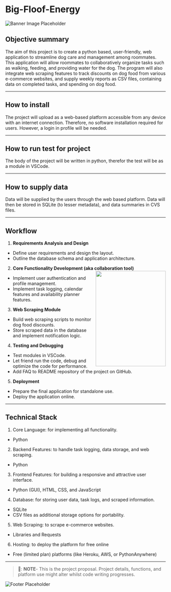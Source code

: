 # Big-Floof-Energy 
![Banner Image Placeholder](https://via.placeholder.com/800x200.png?text=Big+Floof+Energy+Project)

## Objective summary

The aim of this project is to create a python based, user-friendly, web application to streamline dog care and management among roommates. This application will allow roommates to collaboratively organize tasks such as walking, feeding, and providing water for the dog. The program will also integrate web scraping features to track discounts on dog food from various e-commerce websites, and supply weekly reports as CSV files, containing data on completed tasks, and spending on dog food. 

---
## How to install

The project will upload as a web-based platform accessible from any device with an internet connection. Therefore, no software installation required for users. However, a login in profile will be needed.

---
## How to run test for project

The body of the project will be written in python, therefor the test will be as a module in VSCode.

---
## How to supply data

Data will be supplied by the users through the web based platform. Data will then be stored in SQLite (to lesser metadata), and data summaries in CVS files. 

---
## Workflow
1.	**Requirements Analysis and Design**
-	Define user requirements and design the layout.
-	Outline the database schema and application architecture.
2.	**Core Functionality Development (aka collaboration tool)** <img align="right" width="220" height="300" src="https://github.com/user-attachments/assets/d47b655c-9538-4e50-ba98-53faee59a488">
-	Implement user authentication and profile management.
-	Implement task logging, calendar features and availability planner features.
3.	**Web Scraping Module**
-	Build web scraping scripts to monitor dog food discounts.
-	Store scraped data in the database and implement notification logic.
4.	**Testing and Debugging**
-	Test modules in VSCode.
-	Let friend run the code, debug and optimize the code for performance.
-	Add FAQ to README repository of the project on GitHub.
5.	**Deployment**
-	Prepare the final application for standalone use.
-	Deploy the application online.

---
## Technical Stack
1.	Core Language: for implementing all functionality.
-	Python 
2.	Backend Features: to handle task logging, data storage, and web scraping.
-	Python 
3.	Frontend Features: for building a responsive and attractive user interface.
-	Python (GUI), HTML, CSS, and JavaScript 
4.	Database: for storing user data, task logs, and scraped information.
-	SQLite 
-	CSV files as additional storage options for portability.
5.	Web Scraping: to scrape e-commerce websites.
-	Libraries and Requests 
6.	Hosting: to deploy the platform for free online
-	Free (limited plan) platforms (like Heroku, AWS, or PythonAnywhere)


---
> 📝: **NOTE**- This is the project proposal. Project details, functions, and platform use might alter whilst code writing progresses.


![Footer Placeholder](https://via.placeholder.com/800x100.png?text=Happy+Coding!)









